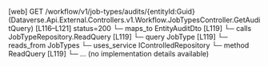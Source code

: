 [web] GET /workflow/v1/job-types/audits/{entityId:Guid}  (Dataverse.Api.External.Controllers.v1.Workflow.JobTypesController.GetAuditQuery)  [L116–L121] status=200
  └─ maps_to EntityAuditDto [L119]
  └─ calls JobTypeRepository.ReadQuery [L119]
  └─ query JobType [L119]
    └─ reads_from JobTypes
  └─ uses_service IControlledRepository<JobType>
    └─ method ReadQuery [L119]
      └─ ... (no implementation details available)


